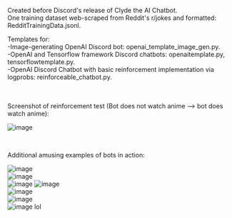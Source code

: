 Created before Discord's release of Clyde the AI Chatbot.</br>
One training dataset web-scraped from Reddit's r/jokes and formatted: RedditTrainingData.jsonl.

Templates for: </br>
-Image-generating OpenAI Discord bot: openai_template_image_gen.py. </br>
-OpenAI and Tensorflow framework Discord chatbots: openaitemplate.py, tensorflowtemplate.py. </br>
-OpenAI Discord Chatbot with basic reinforcement implementation via logprobs: reinforceable_chatbot.py. </br>
</br>
</br>

Screenshot of reinforcement test (Bot does not watch anime --> bot does watch anime): 

![image](https://user-images.githubusercontent.com/97141856/228354274-85183eef-9703-4f58-bc7c-5ec33e56c006.png)

</br>

Additional amusing examples of bots in action:

![image](https://user-images.githubusercontent.com/97141856/232136077-f46d58f5-2543-42e2-b563-2bb3bc3721f3.png)</br>
![image](https://user-images.githubusercontent.com/97141856/232140360-30bcc745-58da-4002-a5f1-913482bb7c66.png)</br>
![image](https://user-images.githubusercontent.com/97141856/232141544-bcc695b9-05e5-40c9-8371-51585bb7ee91.png)
![image](https://user-images.githubusercontent.com/97141856/232142257-338d62fe-2e99-40e9-ae92-9ee6932b45f6.png)</br>
![image](https://user-images.githubusercontent.com/97141856/232173908-812449e1-1b7a-48e0-b02a-8392ef97b5db.png)</br>
![image](https://user-images.githubusercontent.com/97141856/232136475-e73a064b-1890-410e-9b84-1ae3ae82ff64.png)</br>
![image](https://user-images.githubusercontent.com/97141856/232136640-5f126203-4b2b-4b2b-b0e9-21bb631203f0.png) lol
